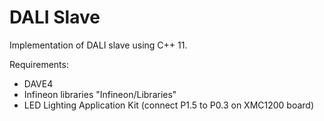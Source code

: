 # DALI Slave
Implementation of DALI slave using C++ 11.

Requirements:
* DAVE4
* Infineon libraries "Infineon/Libraries"
* LED Lighting Application Kit (connect P1.5 to P0.3 on XMC1200 board)